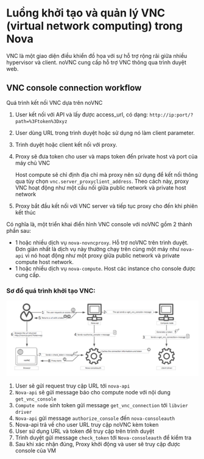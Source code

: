 # Luồng khởi tạo và quản lý VNC (virtual network computing) trong Nova

VNC là một giao diện điều khiển đồ họa với sự hỗ trợ rộng rãi giữa nhiều hypervisor và client. noVNC cung cấp hỗ trợ VNC thông qua trình duyệt web.

## VNC console connection workflow
Quá trình kết nối VNC dựa trên noVNC
1. User kết nối với API và lấy được access_url, có dạng: `http://ip:port/?path=%3Ftoken%3Dxyz`

2. User dùng URL trong trình duyệt hoặc sử dụng nó làm client parameter.

3. Trình duyệt hoặc client kết nối với proxy.

4. Proxy sẽ đưa token cho user và maps token đến private host và port của máy chủ VNC

    Host compute sẽ chỉ định địa chỉ mà proxy nên sử dụng để kết nối thông qua tùy chọn `vnc.server_proxyclient_address`. Theo cách này, proxy VNC hoạt động như một cầu nối giữa public network và private host network

5. Proxy bắt đầu kết nối với VNC server và tiếp tục proxy cho đến khi phiên kết thúc

Có nghĩa là, một triển khai điển hình VNC console với noVNC gồm 2 thành phần sau:
- 1 hoặc nhiều dịch vụ `nova-novncproxy`. Hỗ trợ noVNC trên trình duyệt. Đơn giản nhất là dịch vụ này thường chạy trên cùng một máy như `nova-api` vì nó hoạt động như một proxy giữa public network và private compute host network.
- 1 hoặc nhiều dịch vụ `nova-compute`. Host các instance cho console được cung cấp.

### **Sơ đồ quá trình khởi tạo VNC:**
<img src="..\images\Screenshot_72.png">

1. User sẽ gửi request truy cập URL tới `nova-api`
2. `Nova-api` sẽ gửi message báo cho compute node với nội dung `get_vnc_console`
3. `Compute node` sinh token gửi message `get_vnc_connection` tới `libvier driver`
4. `Nova-api` gửi message `authorize_console` đến `nova-consoleauth`
5. Nova-api trả về cho user URL truy cập noVNC kèm token
6. User sử dụng URL và token để truy cập trên trình duyệt
7. Trình duyệt gửi message `check_token` tới `Nova-consoleauth` để kiểm tra
8. Sau khi xác nhận đúng, Proxy khởi động và user sẽ truy cập được console của VM